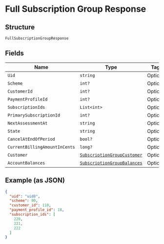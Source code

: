 
# Full Subscription Group Response

## Structure

`FullSubscriptionGroupResponse`

## Fields

| Name | Type | Tags | Description |
|  --- | --- | --- | --- |
| `Uid` | `string` | Optional | - |
| `Scheme` | `int?` | Optional | - |
| `CustomerId` | `int?` | Optional | - |
| `PaymentProfileId` | `int?` | Optional | - |
| `SubscriptionIds` | `List<int>` | Optional | - |
| `PrimarySubscriptionId` | `int?` | Optional | - |
| `NextAssessmentAt` | `string` | Optional | - |
| `State` | `string` | Optional | - |
| `CancelAtEndOfPeriod` | `bool?` | Optional | - |
| `CurrentBillingAmountInCents` | `long?` | Optional | - |
| `Customer` | [`SubscriptionGroupCustomer`](../../doc/models/subscription-group-customer.md) | Optional | - |
| `AccountBalances` | [`SubscriptionGroupBalances`](../../doc/models/subscription-group-balances.md) | Optional | - |

## Example (as JSON)

```json
{
  "uid": "uid8",
  "scheme": 90,
  "customer_id": 110,
  "payment_profile_id": 18,
  "subscription_ids": [
    220,
    221,
    222
  ]
}
```

